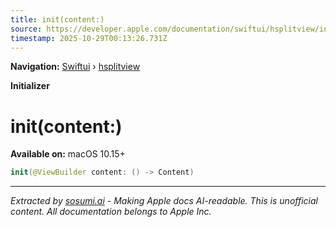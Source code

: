 ```yaml
---
title: init(content:)
source: https://developer.apple.com/documentation/swiftui/hsplitview/init(content:)
timestamp: 2025-10-29T00:13:26.731Z
---
```


**Navigation:** [Swiftui](/documentation/swiftui) › [hsplitview](/documentation/swiftui/hsplitview)

**Initializer**

# init(content:)

**Available on:** macOS 10.15+

```swift
init(@ViewBuilder content: () -> Content)
```

---

*Extracted by [sosumi.ai](https://sosumi.ai) - Making Apple docs AI-readable.*
*This is unofficial content. All documentation belongs to Apple Inc.*
